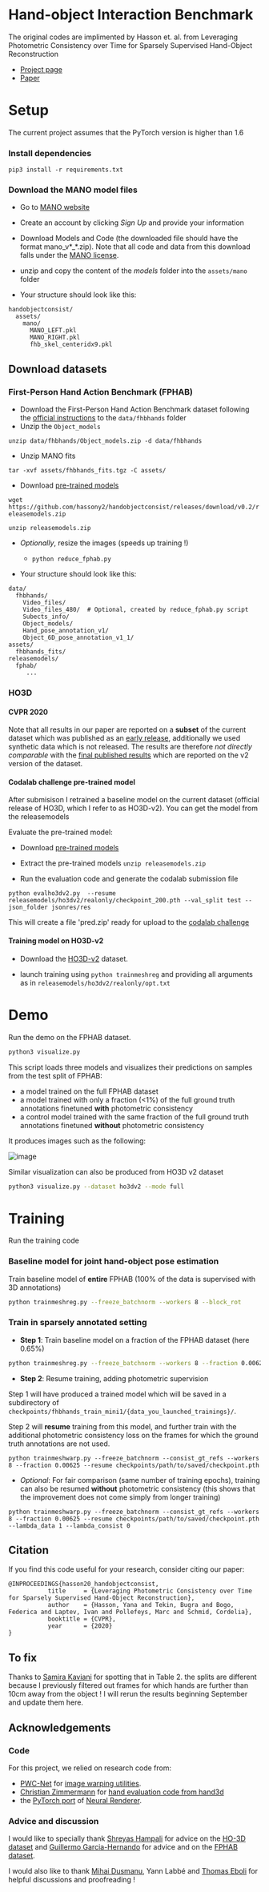 # Hand-object Interaction Benchmark

The original codes are implimented by Hasson et. al. from Leveraging Photometric Consistency over Time for Sparsely Supervised Hand-Object Reconstruction

- [Project page](https://hassony2.github.io/handobjectconsist.html)
- [Paper](http://arxiv.org/abs/2004.13449)


# Setup
The current project assumes that the PyTorch version is higher than 1.6

### Install dependencies
```
pip3 install -r requirements.txt
```

### Download the MANO model files

- Go to [MANO website](http://mano.is.tue.mpg.de/)
- Create an account by clicking *Sign Up* and provide your information
- Download Models and Code (the downloaded file should have the format mano_v*_*.zip). Note that all code and data from this download falls under the [MANO license](http://mano.is.tue.mpg.de/license).
- unzip and copy the content of the *models* folder into the `assets/mano` folder

- Your structure should look like this:

```
handobjectconsist/
  assets/
    mano/
      MANO_LEFT.pkl
      MANO_RIGHT.pkl
      fhb_skel_centeridx9.pkl
```

## Download datasets

### First-Person Hand Action Benchmark (FPHAB)

- Download the First-Person Hand Action Benchmark dataset following the [official instructions](https://github.com/guiggh/hand_pose_action) to the `data/fhbhands` folder
- Unzip the `Object_models`

`unzip data/fhbhands/Object_models.zip -d data/fhbhands`

- Unzip MANO fits

`tar -xvf assets/fhbhands_fits.tgz -C assets/`

- Download [pre-trained models](https://github.com/hassony2/handobjectconsist/releases/download/v0.3/releasemodels.zip)

`wget https://github.com/hassony2/handobjectconsist/releases/download/v0.2/releasemodels.zip`

`unzip releasemodels.zip`

- *Optionally*, resize the images (speeds up training !)
  - `python reduce_fphab.py`

- Your structure should look like this:

```
data/
  fhbhands/
    Video_files/
    Video_files_480/  # Optional, created by reduce_fphab.py script
    Subects_info/
    Object_models/
    Hand_pose_annotation_v1/
    Object_6D_pose_annotation_v1_1/
assets/
  fhbhands_fits/
releasemodels/
  fphab/
     ...
```

### HO3D

#### CVPR 2020

Note that all results in our paper are reported on a **subset** of the current dataset which was published as an [early release](https://arxiv.org/abs/1907.01481v1), additionally we used synthetic data which is not released.
The results are therefore *not directly comparable* with the [final published results](https://arxiv.org/abs/1907.01481) which are reported on the v2 version of the dataset.

#### Codalab challenge pre-trained model

After submisison I retrained a baseline model on the current dataset (official release of HO3D, which I refer to as HO3D-v2). You can get the model from the releasemodels

Evaluate the pre-trained model:

- Download [pre-trained models](https://github.com/hassony2/handobjectconsist/releases/download/v0.3/releasemodels.zip)

- Extract the pre-trained models `unzip releasemodels.zip`

- Run the evaluation code and generate the codalab submission file

`python evalho3dv2.py  --resume releasemodels/ho3dv2/realonly/checkpoint_200.pth --val_split test --json_folder jsonres/res`

This will create a file 'pred.zip' ready for upload to the [codalab challenge](https://competitions.codalab.org/competitions/22485)

#### Training model on HO3D-v2

- Download the [HO3D-v2](https://files.icg.tugraz.at/d/76661ed06445490ab21c/) dataset.

- launch training using `python trainmeshreg` and providing all arguments as in `releasemodels/ho3dv2/realonly/opt.txt`

# Demo

Run the demo on the FPHAB dataset.

```sh
python3 visualize.py
```

This script loads three models and visualizes their predictions on samples from the test split of FPHAB:

- a model trained on the full FPHAB dataset
- a model trained with only a fraction (<1%) of the full ground truth annotations finetuned **with** photometric consistency
- a control model trained with the same fraction of the full ground truth annotations finetuned **without** photometric consistency

It produces images such as the following:

![image](readme_assets/with_and_without_photo_consist.png)

Similar visualization can also be produced from HO3D v2 dataset

```sh
python3 visualize.py --dataset ho3dv2 --mode full
```

# Training

Run the training code

### Baseline model for joint hand-object pose estimation

Train baseline model of **entire** FPHAB (100% of the data is supervised with 3D annotations)

```sh
python trainmeshreg.py --freeze_batchnorm --workers 8 --block_rot
```

### Train in sparsely annotated setting


- **Step 1**: Train baseline model on a fraction of the FPHAB dataset (here 0.65%)

```sh
python trainmeshreg.py --freeze_batchnorm --workers 8 --fraction 0.00625 --eval_freq 50
```

- **Step 2**: Resume training, adding photometric supervision

Step 1 will have produced a trained model which will be saved in a subdirectory of `checkpoints/fhbhands_train_mini1/{data_you_launched_trainings}/`.

Step 2 will **resume** training from this model, and further train with the additional photometric consistency loss on the frames for which the ground truth annotations are not used.

`python trainmeshwarp.py --freeze_batchnorm --consist_gt_refs --workers 8 --fraction 0.00625 --resume checkpoints/path/to/saved/checkpoint.pth`

- *Optional*: For fair comparison (same number of training epochs), training can also be resumed **without** photometric consistency (this shows that the improvement does not come simply from longer training)

`python trainmeshwarp.py --freeze_batchnorm --consist_gt_refs --workers 8 --fraction 0.00625 --resume checkpoints/path/to/saved/checkpoint.pth --lambda_data 1 --lambda_consist 0`

## Citation

If you find this code useful for your research, consider citing our paper:

```
@INPROCEEDINGS{hasson20_handobjectconsist,
	       title     = {Leveraging Photometric Consistency over Time for Sparsely Supervised Hand-Object Reconstruction},
	       author    = {Hasson, Yana and Tekin, Bugra and Bogo, Federica and Laptev, Ivan and Pollefeys, Marc and Schmid, Cordelia},
	       booktitle = {CVPR},
	       year      = {2020}
}
```

## To fix

Thanks to [Samira Kaviani](https://www.roboticvision.org/rv_person/samira-kaviani/) for spotting that in Table 2. the splits are different because I previously filtered out frames for which hands are further than 10cm away from the object !
I will rerun the results beginning September and update them here.

## Acknowledgements

### Code

For this project, we relied on research code from:

- [PWC-Net](https://github.com/NVlabs/PWC-Net) for [image warping utilities](https://github.com/NVlabs/PwidthC-Net/blob/master/PyTorch/models/PWCNet.py#L139).
- [Christian Zimmermann](https://lmb.informatik.uni-freiburg.de/people/zimmermc/) for [hand evaluation code from hand3d](https://github.com/lmb-freiburg/hand3d)
- the [PyTorch port](https://github.com/daniilidis-group/neural_renderer) of [Neural Renderer](https://github.com/hiroharu-kato/neural_renderer).

### Advice and discussion

I would like to specially thank [Shreyas Hampali](https://www.tugraz.at/institute/icg/research/team-lepetit/people/shreyas-hampali/) for advice on the [HO-3D dataset](https://www.tugraz.at/institute/icg/research/team-lepetit/research-projects/hand-object-3d-pose-annotation/) and [Guillermo Garcia-Hernando](https://guiggh.github.io/) for advice and on the [FPHAB dataset](https://github.com/guiggh/hand_pose_action).

I would also like to thank [Mihai Dusmanu](https://dsmn.ml/), Yann Labbé and  [Thomas Eboli](https://twitter.com/ebolithomas?lang=en) for helpful discussions and proofreading !
